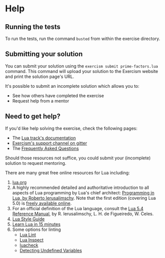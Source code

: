 # Help

## Running the tests

To run the tests, run the command `busted` from within the exercise directory.

## Submitting your solution

You can submit your solution using the `exercism submit prime-factors.lua` command.
This command will upload your solution to the Exercism website and print the solution page's URL.

It's possible to submit an incomplete solution which allows you to:

- See how others have completed the exercise
- Request help from a mentor

## Need to get help?

If you'd like help solving the exercise, check the following pages:

- The [Lua track's documentation](https://exercism.org/docs/tracks/lua)
- [Exercism's support channel on gitter](https://gitter.im/exercism/support)
- The [Frequently Asked Questions](https://exercism.org/docs/using/faqs)

Should those resources not suffice, you could submit your (incomplete) solution to request mentoring.

There are many great free online resources for Lua including:

1. [lua.org][8]
2. A highly recommended detailed and authoritative introduction to all aspects of Lua programming by Lua's chief architect: [Programming in Lua, by Roberto Ierusalimschy][6]. Note that the first edition (covering Lua 5.0) is [freely available online][9].
3. For an official definition of the Lua language, consult the [Lua 5.4 Reference Manual][7], by R. Ierusalimschy, L. H. de Figueiredo, W. Celes.
4. [Lua Style Guide][4]
5. [Learn Lua in 15 minutes][5]
6. Some options for linting
    - [Lua Lint][10]
    - [Lua Inspect][11]
    - [luacheck][12]
    - [Detecting Undefined Variables][13]

[4]: https://github.com/Olivine-Labs/lua-style-guide
[5]: http://tylerneylon.com/a/learn-lua/
[6]: http://www.lua.org/pil/
[7]: http://www.lua.org/manual/5.4/
[8]: http://www.lua.org
[9]: http://www.lua.org/pil/contents.html
[10]: http://lua-users.org/wiki/LuaLint
[11]: http://lua-users.org/wiki/LuaInspect
[12]: https://github.com/luarocks/luacheck
[13]: http://lua-users.org/wiki/DetectingUndefinedVariables